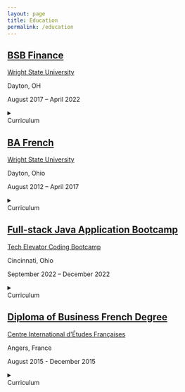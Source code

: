 ```yaml
---
layout: page
title: Education
permalink: /education
---
```


<h2><a href="https://business.wright.edu/finance-and-financial-services/bachelor-of-science-in-business-finance-major" target="_blank">BSB Finance</a></h2>
<div class="experience-wrapper">
   <div class="experience-row">
      <div class="icon-wrapper"><i class="fa-solid fa-school"></i></div>
      <p><a href="https://www.wright.edu/" target="_blank">Wright State University</a></p>
   </div>
   <div class="experience-row">
      <div class="icon-wrapper"><i class="fa-solid fa-location-pin"></i></div>
      <p>Dayton, OH</p>
   </div>
   <div class="experience-row">
      <div class="icon-wrapper"><i class="fa-regular fa-calendar-days"></i></div>
      <p>August 2017 – April 2022</p>
   </div>
   <details><summary><div class="summary-title">Curriculum</div></summary>
     <p>
         <div class="summary-row">
            <div class="summary-icon">■</div> 
            <div class="summary-item">Financial Analysis</div>
         </div>
            <div class="summary-icon">■</div> 
            <div class="summary-item">Financial Reporting</div>
         <div class="summary-row">
             <div class="summary-icon">■</div> 
             <div class="summary-item">Accounting</div>
         </div>
         <div class="summary-row">  
              <div class="summary-icon">■</div>
              <div class="summary-item">Business Analysis</div>
         </div>
         <div class="summary-row">
              <div class="summary-icon">■</div>
              <div class="summary-item">Data Analytics</div>
         </div>
         <div class="summary-row">
              <div class="summary-icon">■</div>
              <div class="summary-item">General Educational Requirements</div>
         </div>
     </p>
  </details>  
</div>

<h2><a href="https://liberal-arts.wright.edu/social-sciences-and-international-studies/bachelor-of-arts-in-french" target="_blank">BA French</a></h2>
<div class="experience-wrapper">
    <div class="experience-row">
       <div class="icon-wrapper"><i class="fa-solid fa-school"></i></div>
       <p><a href="https://www.wright.edu/" target="_blank">Wright State University</a></p>
    </div>
    <div class="experience-row">
       <div class="icon-wrapper"><i class="fa-solid fa-location-pin"></i></div>
       <p>Dayton, Ohio</p>
    </div>
    <div class="experience-row">
       <div class="icon-wrapper"><i class="fa-regular fa-calendar-days"></i></div>
       <p>August 2012 – April 2017</p>
    </div>
    <details><summary><div class="summary-title">Curriculum</div></summary>
       <p>

         <div class="summary-row">
            <div class="summary-icon">■</div> 
              <div class="summary-item">French Language</div>
         </div>
         <div class="summary-row">
             <div class="summary-icon">■</div> 
              <div class="summary-item">French Art History</div>  
         </div>
         <div class="summary-row">
               <div class="summary-icon">■</div> 
              <div class="summary-item">French History</div>
         </div>
         <div class="summary-row">
               <div class="summary-icon">■</div>
              <div class="summary-item">French Political Science</div>
         </div>
         <div class="summary-row">
            <div class="summary-icon">■</div>
              <div class="summary-item">Extracurricular Courses</div>
         </div>
         <div class="summary-row">
               <div class="summary-icon">■</div>
              <div class="summary-item">Arabic Language Minor</div>
         </div>
         <div class="summary-row">
              <div class="summary-icon">■</div>
              <div class="summary-item">General Education Requirements</div>
         </div>
       </p>
   </details>
</div>

<h2><a href="https://www.techelevator.com/" target="_blank">Full-stack Java Application Bootcamp</a></h2>
<div class="experience-wrapper">
    <div class="experience-row">
       <div class="icon-wrapper"><i class="fa-solid fa-school"></i></div>
       <p><a href="https://www.techelevator.com/" target="_blank">Tech Elevator Coding Bootcamp</a></p>
    </div>
    <div class="experience-row">
       <div class="icon-wrapper"><i class="fa-solid fa-location-pin"></i></div>
       <p>Cincinnati, Ohio</p>
    </div>
    <div class="experience-row">
       <div class="icon-wrapper"><i class="fa-regular fa-calendar-days"></i></div>
       <p>September 2022 – December 2022</p>
    </div>
    <details><summary><div class="summary-title">Curriculum</div></summary>
    <p>
         <div class="summary-row">
            <div class="summary-icon">■</div> 
           <div class="summary-item">Java Programming</div>
         </div>
         <div class="summary-row">
            <div class="summary-icon">■</div> 
           <div class="summary-item">SQL Databases</div>
         </div>
         <div class="summary-row">
            <div class="summary-icon">■</div> 
           <div class="summary-item">JavaScript</div>
         </div>
         <div class="summary-row">
           <div class="summary-icon">■</div>
           <div class="summary-item">SpringBoot</div>
         </div>
         <div class="summary-row">
             <div class="summary-icon">■</div>
           <div class="summary-item">HTML, CSS, and Git</div>
         </div>
         <div class="summary-row">
             <div class="summary-icon">■</div>
           <div class="summary-item">Vue.js, IntelliJ</div>
         </div>
         <div class="summary-row">
                  <div class="summary-icon">■</div>
           <div class="summary-item">Unit Testing (JUnit), E/R diagrams, Integration Testing</div>
         </div>
    </p>
    </details>  
</div>

<h2><a href="https://www.cidef.uco.fr/navigation/academics/certifications/certificates-7821.kjsp" target="_blank">Diploma of Business French Degree</a></h2>
<div class="experience-wrapper">
    <div class="experience-row">
       <div class="icon-wrapper"><i class="fa-solid fa-school"></i></div>
       <p><a href="https://www.cidef.uco.fr/" target="_blank">Centre International d'Études Françaises</a></p>
    </div>
    <div class="experience-row">
       <div class="icon-wrapper"><i class="fa-solid fa-location-pin"></i></div>
       <p>Angers, France</p>
    <div>
    <div class="experience-row">
       <div class="icon-wrapper"><i class="fa-regular fa-calendar-days"></i></div>
       <p>August 2015 - December 2015</p>
    </div>
    <details><summary><div class="summary-title">Curriculum</div></summary>
    <p>
         <div class="summary-row">
              <div class="summary-icon">■</div> 
               <div class="summary-item">French Language</div>
         </div>       
         <div class="summary-row">
              <div class="summary-icon">■</div> 
              <div class="summary-item">French Art History</div>
         </div>
         <div class="summary-row">
              <div class="summary-icon">■</div> 
               <div class="summary-item">French History</div>
         </div>
         <div class="summary-row">
            <div class="summary-icon">■</div>
           <div class="summary-item">French Political Science</div>
         </div>
         <div class="summary-row">
               <div class="summary-icon">■</div>
                <div class="summary-item">Extracurricular Courses</div>
         </div>
         <div class="summary-row">
             <div class="summary-icon">■</div>
           <div class="summary-item">Achieved C1 Level Certification</div>
         </div>
    </p>
    </details>
</div>
